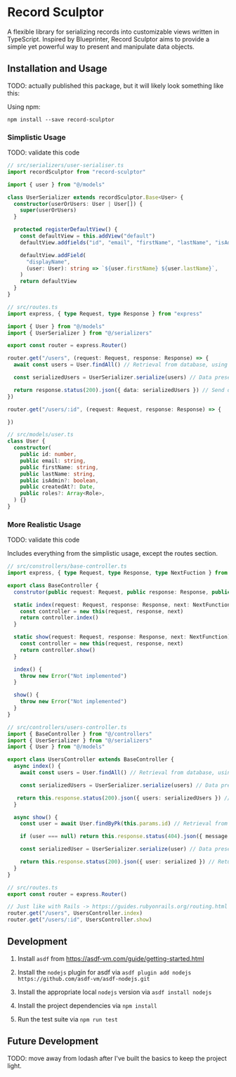 # Record Sculptor

A flexible library for serializing records into customizable views written in TypeScript. Inspired by Blueprinter, Record Sculptor aims to provide a simple yet powerful way to present and manipulate data objects.

## Installation and Usage

TODO: actually published this package, but it will likely look something like this:

Using npm:

```
npm install --save record-sculptor
```

### Simplistic Usage

TODO: validate this code

```typescript
// src/serializers/user-serialiser.ts
import recordSculptor from "record-sculptor"

import { user } from "@/models"

class UserSerializer extends recordSculptor.Base<User> {
  constructor(userOrUsers: User | User[]) {
    super(userOrUsers)
  }

  protected registerDefaultView() {
    const defaultView = this.addView("default")
    defaultView.addfields("id", "email", "firstName", "lastName", "isAdmin", "createdAt")

    defaultView.addField(
      "displayName",
      (user: User): string => `${user.firstName} ${user.lastName}`,
    )
    return defaultView
  }
}
```

```typescript
// src/routes.ts
import express, { type Request, type Response } from "express"

import { User } from "@/models"
import { UserSerializer } from "@/serializers"

export const router = express.Router()

router.get("/users", (request: Request, response: Response) => {
  await const users = User.findAll() // Retrieval from database, using Sequelize in this example

  const serializedUsers = UserSerializer.serialize(users) // Data presentation/serialization

  return response.status(200).json({ data: serializedUsers }) // Send data and handle errors
})

router.get("/users/:id", (request: Request, response: Response) => {

})
```

```typescript
// src/models/user.ts
class User {
  constructor(
    public id: number,
    public email: string,
    public firstName: string,
    public lastName: string,
    public isAdmin?: boolean,
    public createdAt?: Date,
    public roles?: Array<Role>,
  ) {}
}
```

### More Realistic Usage

TODO: validate this code

Includes everything from the simplistic usage, except the routes section.

```typescript
// src/constrollers/base-controller.ts
import express, { type Request, type Response, type NextFuction } from "express"

export class BaseController {
  construtor(public request: Request, public response: Response, public next: NextFunction) {}

  static index(request: Request, response: Response, next: NextFunction) {
    const controller = new this(request, response, next)
    return controller.index()
  }

  static show(request: Request, response: Response, next: NextFunction) {
    const controller = new this(request, response, next)
    return controller.show()
  }

  index() {
    throw new Error("Not implemented")
  }

  show() {
    throw new Error("Not implemented")
  }
}
```

```typescript
// src/controllers/users-controller.ts
import { BaseController } from "@/controllers"
import { UserSerializer } from "@/serializers"
import { User } from "@/models"

export class UsersController extends BaseController {
  async index() {
    await const users = User.findAll() // Retrieval from database, using Sequelize in this example

    const serializedUsers = UserSerializer.serialize(users) // Data presentation/serialization

   return this.response.status(200).json({ users: serializedUsers }) // Return data
  }

  async show() {
    const user = await User.findByPk(this.params.id) // Retrieval from database, using Sequelize in this example

    if (user === null) return this.response.status(404).json({ message: "User not found" }) // Return 404 if user not found

    const serializedUser = UserSerializer.serialize(user) // Data presentation/serialization

    return this.response.status(200).json({ user: serialized }) // Return data
  }
}
```

```typescript
// src/routes.ts
export const router = express.Router()

// Just like with Rails -> https://guides.rubyonrails.org/routing.html
router.get("/users", UsersController.index)
router.get("/users/:id", UsersController.show)
```

## Development

1. Install `asdf` from https://asdf-vm.com/guide/getting-started.html

2. Install the `nodejs` plugin for asdf via `asdf plugin add nodejs https://github.com/asdf-vm/asdf-nodejs.git`

3. Install the appropriate local `nodejs` version via `asdf install nodejs`

4. Install the project dependencies via `npm install`

5. Run the test suite via `npm run test`

## Future Development

TODO: move away from lodash after I've built the basics to keep the project light.
